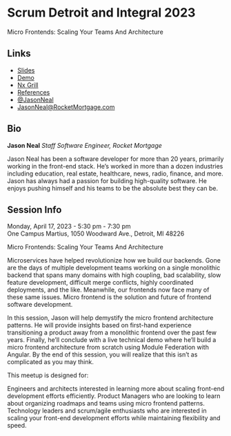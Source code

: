 # Scrum Detroit and Integral 2023

Micro Frontends: Scaling Your Teams And Architecture

## Links

- [Slides](./slides.pdf)
- [Demo](./DEMO.md)
- [Nx Grill](https://github.com/jtneal/nx-grill)
- [References](./REFERENCES.md)
- [@JasonNeal](https://twitter.com/JasonNeal)
- JasonNeal@RocketMortgage.com

## Bio

**Jason Neal** _Staff Software Engineer, Rocket Mortgage_

Jason Neal has been a software developer for more than 20 years, primarily
working in the front-end stack. He’s worked in more than a dozen industries
including education, real estate, healthcare, news, radio, finance, and more.
Jason has always had a passion for building high-quality software. He enjoys
pushing himself and his teams to be the absolute best they can be.

## Session Info

Monday, April 17, 2023 - 5:30 pm - 7:30 pm  
One Campus Martius, 1050 Woodward Ave., Detroit, MI 48226

Micro Frontends: Scaling Your Teams And Architecture

Microservices have helped revolutionize how we build our backends. Gone are the
days of multiple development teams working on a single monolithic backend that
spans many domains with high coupling, bad scalability, slow feature
development, difficult merge conflicts, highly coordinated deployments, and the
like. Meanwhile, our frontends now face many of these same issues. Micro
frontend is the solution and future of frontend software development.

In this session, Jason will help demystify the micro frontend architecture
patterns. He will provide insights based on first-hand experience transitioning
a product away from a monolithic frontend over the past few years. Finally,
he’ll conclude with a live technical demo where he’ll build a micro frontend
architecture from scratch using Module Federation with Angular. By the end of
this session, you will realize that this isn’t as complicated as you may think.

This meetup is designed for:

Engineers and architects interested in learning more about scaling front-end
development efforts efficiently. Product Managers who are looking to learn about
organizing roadmaps and teams using micro frontend patterns. Technology leaders
and scrum/agile enthusiasts who are interested in scaling your front-end
development efforts while maintaining flexibility and speed.
